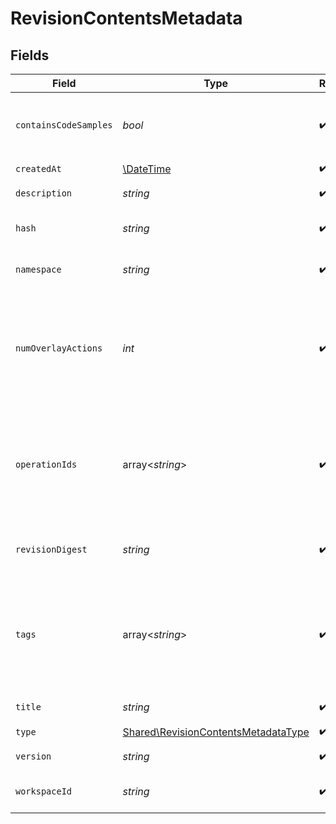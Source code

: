 # RevisionContentsMetadata


## Fields

| Field                                                                                      | Type                                                                                       | Required                                                                                   | Description                                                                                |
| ------------------------------------------------------------------------------------------ | ------------------------------------------------------------------------------------------ | ------------------------------------------------------------------------------------------ | ------------------------------------------------------------------------------------------ |
| `containsCodeSamples`                                                                      | *bool*                                                                                     | :heavy_check_mark:                                                                         | Whether the OAS contains code samples.                                                     |
| `createdAt`                                                                                | [\DateTime](https://www.php.net/manual/en/class.datetime.php)                              | :heavy_check_mark:                                                                         | N/A                                                                                        |
| `description`                                                                              | *string*                                                                                   | :heavy_check_mark:                                                                         | The OAS description                                                                        |
| `hash`                                                                                     | *string*                                                                                   | :heavy_check_mark:                                                                         | The hash of the contents                                                                   |
| `namespace`                                                                                | *string*                                                                                   | :heavy_check_mark:                                                                         | The fully qualified namespace                                                              |
| `numOverlayActions`                                                                        | *int*                                                                                      | :heavy_check_mark:                                                                         | The number of overlay actions in the OAS. Will be 0 if the OAS is not an overlay.          |
| `operationIds`                                                                             | array<*string*>                                                                            | :heavy_check_mark:                                                                         | The operation IDs contained in the OAS. Will be empty if the OAS is an overlay.            |
| `revisionDigest`                                                                           | *string*                                                                                   | :heavy_check_mark:                                                                         | The digest of the parent bundle                                                            |
| `tags`                                                                                     | array<*string*>                                                                            | :heavy_check_mark:                                                                         | The tags contained in the OAS -- NOT the OCI tags. Will be empty if the OAS is an overlay. |
| `title`                                                                                    | *string*                                                                                   | :heavy_check_mark:                                                                         | The OAS title                                                                              |
| `type`                                                                                     | [Shared\RevisionContentsMetadataType](../../Models/Shared/RevisionContentsMetadataType.md) | :heavy_check_mark:                                                                         | N/A                                                                                        |
| `version`                                                                                  | *string*                                                                                   | :heavy_check_mark:                                                                         | The OAS version                                                                            |
| `workspaceId`                                                                              | *string*                                                                                   | :heavy_check_mark:                                                                         | The workspace ID                                                                           |